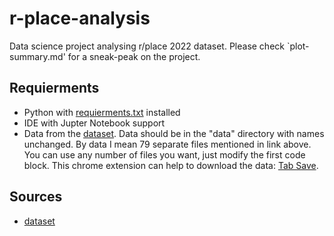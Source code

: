# r-place-analysis

Data science project analysing r/place 2022 dataset. Please check `plot-summary.md' for a sneak-peak on the project.

## Requierments

- Python with <u>requierments.txt</u> installed
- IDE with Jupter Notebook support
- Data from the [dataset](https://www.reddit.com/r/place/comments/txvk2d/rplace_datasets_april_fools_2022/). Data should be in the "data" directory with names unchanged. By data I mean 79 separate files mentioned in link above. You can use any number of files you want, just modify the first code block. This chrome extension can help to download the data: [Tab Save](https://chrome.google.com/webstore/detail/tab-save/lkngoeaeclaebmpkgapchgjdbaekacki/related).

## Sources

- [dataset](https://www.reddit.com/r/place/comments/txvk2d/rplace_datasets_april_fools_2022/)
